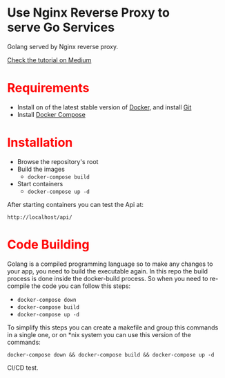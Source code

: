 # Use Nginx Reverse Proxy to serve Go Services
Golang served by Nginx reverse proxy.


[Check the tutorial on Medium](https://medium.com/@alessandromarinoac/docker-nginx-golang-reverse-proxy-d8244778bd43 "Tutorial on Medium")

#  <font color='red'>Requirements</font>
* Install on of the latest stable version of [Docker](https://docs.docker.com/install/linux/docker-ce/ubuntu/#install-docker-ce-1), and install [Git](https://git-scm.com/book/en/v2/Getting-Started-Installing-Git)
* Install [Docker Compose](https://docs.docker.com/compose/install/#install-compose)

#  <font color='red'>Installation</font>
* Browse the repository's root
* Build the images 
    - `docker-compose build`
* Start containers 
    - `docker-compose up -d`

After starting containers you can test the Api at:
```url
http://localhost/api/
```

#  <font color='red'>Code Building</font>
Golang is a compiled programming language so to make any changes to your app, you need to build the executable again.
In this repo the build process is done inside the docker-build process.
So when you need to re-compile the code you can follow this steps:

- `docker-compose down`
- `docker-compose build`
- `docker-compose up -d`

To simplify this steps you can create a makefile and group this commands in a single one, or on *nix system you can use this version of the commands: 
```shell
docker-compose down && docker-compose build && docker-compose up -d
```
CI/CD test.
